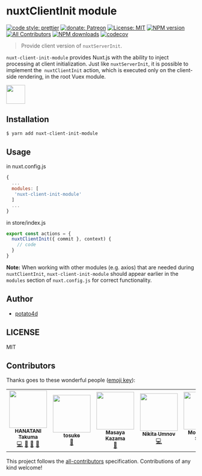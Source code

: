 # nuxtClientInit module

[![code style: prettier](https://img.shields.io/badge/code_style-prettier-ff69b4.svg?style=flat-square)](https://github.com/prettier/prettier)
[![donate: Patreon](https://img.shields.io/badge/donate-patreon-orange.svg?style=flat-square)](https://www.patreon.com/potato4d)
[![License: MIT](https://img.shields.io/badge/License-MIT-blue.svg?style=flat-square)](https://opensource.org/licenses/MIT)
[![NPM version](https://img.shields.io/npm/v/nuxt-client-init-module.svg?style=flat)](https://npmjs.com/package/nuxt-client-init-module)
[![All Contributors](https://img.shields.io/badge/all_contributors-7-orange.svg?style=flat-square)](#contributors)
[![NPM downloads](https://img.shields.io/npm/dm/nuxt-client-init-module.svg?style=flat)](https://npmjs.com/package/nuxt-client-init-module)
[![codecov](https://codecov.io/gh/potato4d/nuxt-client-init-module/branch/master/graph/badge.svg)](https://codecov.io/gh/potato4d/nuxt-client-init-module)

> Provide client version of `nuxtServerInit`.

`nuxt-client-init-module` provides Nuxt.js with the ability to inject processing at client initialization.
Just like `nuxtServerInit`, it is possible to implement the` nuxtClientInit` action, which is executed only on the client-side rendering, in the root Vuex module.

<a href="https://patreon.com/potato4d">
  <img src="https://c5.patreon.com/external/logo/become_a_patron_button@2x.png" height="50">
</a>

## Installation

```bash
$ yarn add nuxt-client-init-module
```

## Usage

in nuxt.config.js

```js
{
  ...
  modules: [
   'nuxt-client-init-module'
  ]
  ...
}
```

in store/index.js

```js
export const actions = {
  nuxtClientInit({ commit }, context) {
    // code
  }
}
```

**Note:** When working with other modules (e.g. axios) that are needed during `nuxtClientInit`, `nuxt-client-init-module` should appear earlier in the `modules` section of `nuxt.config.js` for correct functionality.

## Author

- [potato4d](https://twitter.com/potato4d)

## LICENSE

MIT

## Contributors

Thanks goes to these wonderful people ([emoji key](https://github.com/kentcdodds/all-contributors#emoji-key)):

<!-- ALL-CONTRIBUTORS-LIST:START - Do not remove or modify this section -->
<!-- prettier-ignore-start -->
<!-- markdownlint-disable -->
<table>
  <tr>
    <td align="center"><a href="https://potato4d.me"><img src="https://avatars0.githubusercontent.com/u/6993514?v=4?s=100" width="100px;" alt=""/><br /><sub><b>HANATANI Takuma</b></sub></a><br /><a href="https://github.com/potato4d/nuxt-client-init-module/commits?author=potato4d" title="Code">💻</a> <a href="https://github.com/potato4d/nuxt-client-init-module/issues?q=author%3Apotato4d" title="Bug reports">🐛</a> <a href="https://github.com/potato4d/nuxt-client-init-module/pulls?q=is%3Apr+reviewed-by%3Apotato4d" title="Reviewed Pull Requests">👀</a> <a href="#question-potato4d" title="Answering Questions">💬</a></td>
    <td align="center"><a href="https://github.com/Tosuke"><img src="https://avatars2.githubusercontent.com/u/13393900?v=4?s=100" width="100px;" alt=""/><br /><sub><b>tosuke</b></sub></a><br /><a href="https://github.com/potato4d/nuxt-client-init-module/issues?q=author%3ATosuke" title="Bug reports">🐛</a></td>
    <td align="center"><a href="https://miyaoka.github.io/"><img src="https://avatars2.githubusercontent.com/u/1443118?v=4?s=100" width="100px;" alt=""/><br /><sub><b>Masaya Kazama</b></sub></a><br /><a href="https://github.com/potato4d/nuxt-client-init-module/issues?q=author%3Amiyaoka" title="Bug reports">🐛</a></td>
    <td align="center"><a href="https://github.com/NomNes"><img src="https://avatars2.githubusercontent.com/u/12662211?v=4?s=100" width="100px;" alt=""/><br /><sub><b>Nikita Umnov</b></sub></a><br /><a href="https://github.com/potato4d/nuxt-client-init-module/commits?author=NomNes" title="Code">💻</a></td>
    <td align="center"><a href="http://kamikazechaser.live"><img src="https://avatars2.githubusercontent.com/u/18488025?v=4?s=100" width="100px;" alt=""/><br /><sub><b>Mohammed Sohail</b></sub></a><br /><a href="https://github.com/potato4d/nuxt-client-init-module/commits?author=kamikazechaser" title="Documentation">📖</a></td>
    <td align="center"><a href="https://github.com/colmer"><img src="https://avatars1.githubusercontent.com/u/4122445?v=4?s=100" width="100px;" alt=""/><br /><sub><b>Anton Sitnikov</b></sub></a><br /><a href="https://github.com/potato4d/nuxt-client-init-module/commits?author=colmer" title="Documentation">📖</a></td>
    <td align="center"><a href="http://simoneldevig.dk/"><img src="https://avatars.githubusercontent.com/u/6176830?v=4?s=100" width="100px;" alt=""/><br /><sub><b>Simon Eldevig</b></sub></a><br /><a href="https://github.com/potato4d/nuxt-client-init-module/issues?q=author%3Asimoneldevig" title="Bug reports">🐛</a></td>
  </tr>
</table>

<!-- markdownlint-restore -->
<!-- prettier-ignore-end -->

<!-- ALL-CONTRIBUTORS-LIST:END -->

This project follows the [all-contributors](https://github.com/kentcdodds/all-contributors) specification. Contributions of any kind welcome!
